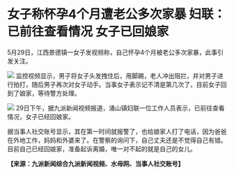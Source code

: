# 女子称怀孕4个月遭老公多次家暴 妇联：已前往查看情况 女子已回娘家

5月29日，江西景德镇一女子发视频称，自己怀孕4个月被老公多次家暴，此事引发关注。

![](https://inews.gtimg.com/om_bt/OHEWra45IFXaQyu9oeS4nEjATVWWIkoYl0TVTeKaeyCFYAA/1000)
监控视频显示，男子将女子头发拽住后，用脚踢，老人冲出阻拦，并对男子进行拍打，随后男子再次对女子动手。当事女子表示记不清是第几次了，目前女子回到了娘家，等待警方处理。

![](https://inews.gtimg.com/om_bt/OryzkbsOuPHS8FW0ilMechEEkOpGdRsciZRehh1daxky8AA/1000)
29日下午，据九派新闻视频报道，涌山镇妇联一位工作人员表示，已前往查看情况，女子已经回娘家。

据当事人社交账号显示，其在第一时间就报警了，也给娘家人打了电话，因为爸爸在外地工作，妈妈和外婆来了。在警察的询问下，自己丈夫还是不觉得自己有错。目前自己已经回娘家，准备起诉离婚，唯一对不起的就是自己的女儿。

**【来源：九派新闻综合九派新闻视频、水母网、当事人社交账号】**

